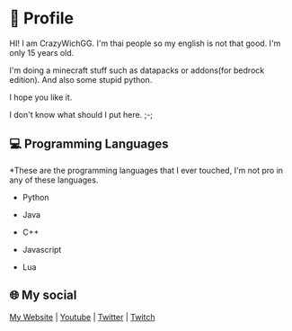 # 👋 Profile
HI! I am CrazyWichGG.
I'm thai people so my english is not that good.
I'm only 15 years old.

I'm doing a minecraft stuff such as datapacks or addons(for bedrock edition). 
And also some stupid python.

I hope you like it.

I don't know what should I put here. ;-;

## 💻 Programming Languages

*These are the programming languages that I ever touched, I'm not pro in any of these languages.

* Python

* Java

* C++

* Javascript

* Lua

## 🌐 My social
[My Website](https://www.crazywichgg.tk)
|
[Youtube](https://www.youtube.com/c/CrazyWichGG)
|
[Twitter](https://twitter.com/crazywichgg)
|
[Twitch](https://www.twitch.tv/crazywichgg)

<!---
CrazyWichGG/CrazyWichGG is a ✨ special ✨ repository because its `README.md` (this file) appears on your GitHub profile.
You can click the Preview link to take a look at your changes.
--->
